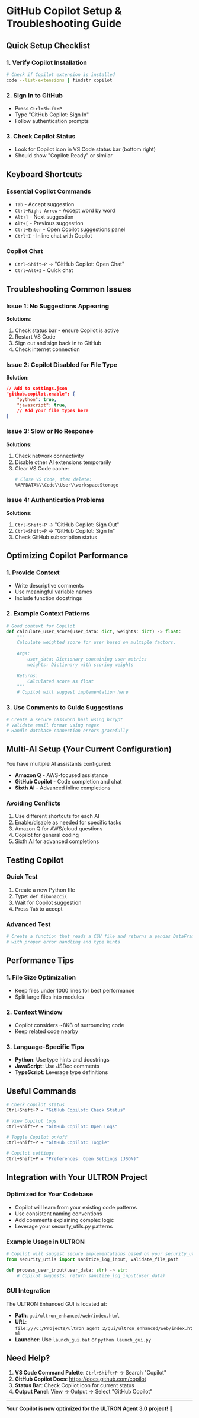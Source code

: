 # GitHub Copilot Setup & Troubleshooting Guide

## Quick Setup Checklist

### 1. Verify Copilot Installation
```bash
# Check if Copilot extension is installed
code --list-extensions | findstr copilot
```

### 2. Sign In to GitHub
- Press `Ctrl+Shift+P`
- Type "GitHub Copilot: Sign In"
- Follow authentication prompts

### 3. Check Copilot Status
- Look for Copilot icon in VS Code status bar (bottom right)
- Should show "Copilot: Ready" or similar

## Keyboard Shortcuts

### Essential Copilot Commands
- `Tab` - Accept suggestion
- `Ctrl+Right Arrow` - Accept word by word
- `Alt+]` - Next suggestion
- `Alt+[` - Previous suggestion
- `Ctrl+Enter` - Open Copilot suggestions panel
- `Ctrl+I` - Inline chat with Copilot

### Copilot Chat
- `Ctrl+Shift+P` → "GitHub Copilot: Open Chat"
- `Ctrl+Alt+I` - Quick chat

## Troubleshooting Common Issues

### Issue 1: No Suggestions Appearing
**Solutions:**
1. Check status bar - ensure Copilot is active
2. Restart VS Code
3. Sign out and sign back in to GitHub
4. Check internet connection

### Issue 2: Copilot Disabled for File Type
**Solution:**
```json
// Add to settings.json
"github.copilot.enable": {
    "python": true,
    "javascript": true,
    // Add your file types here
}
```

### Issue 3: Slow or No Response
**Solutions:**
1. Check network connectivity
2. Disable other AI extensions temporarily
3. Clear VS Code cache:
   ```bash
   # Close VS Code, then delete:
   %APPDATA%\\Code\\User\\workspaceStorage
   ```

### Issue 4: Authentication Problems
**Solutions:**
1. `Ctrl+Shift+P` → "GitHub Copilot: Sign Out"
2. `Ctrl+Shift+P` → "GitHub Copilot: Sign In"
3. Check GitHub subscription status

## Optimizing Copilot Performance

### 1. Provide Context
- Write descriptive comments
- Use meaningful variable names
- Include function docstrings

### 2. Example Context Patterns
```python
# Good context for Copilot
def calculate_user_score(user_data: dict, weights: dict) -> float:
    """
    Calculate weighted score for user based on multiple factors.
    
    Args:
        user_data: Dictionary containing user metrics
        weights: Dictionary with scoring weights
    
    Returns:
        Calculated score as float
    """
    # Copilot will suggest implementation here
```

### 3. Use Comments to Guide Suggestions
```python
# Create a secure password hash using bcrypt
# Validate email format using regex
# Handle database connection errors gracefully
```

## Multi-AI Setup (Your Current Configuration)

You have multiple AI assistants configured:
- **Amazon Q** - AWS-focused assistance
- **GitHub Copilot** - Code completion and chat
- **Sixth AI** - Advanced inline completions

### Avoiding Conflicts
1. Use different shortcuts for each AI
2. Enable/disable as needed for specific tasks
3. Amazon Q for AWS/cloud questions
4. Copilot for general coding
5. Sixth AI for advanced completions

## Testing Copilot

### Quick Test
1. Create a new Python file
2. Type: `def fibonacci(`
3. Wait for Copilot suggestion
4. Press `Tab` to accept

### Advanced Test
```python
# Create a function that reads a CSV file and returns a pandas DataFrame
# with proper error handling and type hints
```

## Performance Tips

### 1. File Size Optimization
- Keep files under 1000 lines for best performance
- Split large files into modules

### 2. Context Window
- Copilot considers ~8KB of surrounding code
- Keep related code nearby

### 3. Language-Specific Tips
- **Python**: Use type hints and docstrings
- **JavaScript**: Use JSDoc comments
- **TypeScript**: Leverage type definitions

## Useful Commands

```bash
# Check Copilot status
Ctrl+Shift+P → "GitHub Copilot: Check Status"

# View Copilot logs
Ctrl+Shift+P → "GitHub Copilot: Open Logs"

# Toggle Copilot on/off
Ctrl+Shift+P → "GitHub Copilot: Toggle"

# Copilot settings
Ctrl+Shift+P → "Preferences: Open Settings (JSON)"
```

## Integration with Your ULTRON Project

### Optimized for Your Codebase
- Copilot will learn from your existing code patterns
- Use consistent naming conventions
- Add comments explaining complex logic
- Leverage your security_utils.py patterns

### Example Usage in ULTRON
```python
# Copilot will suggest secure implementations based on your security_utils
from security_utils import sanitize_log_input, validate_file_path

def process_user_input(user_data: str) -> str:
    # Copilot suggests: return sanitize_log_input(user_data)
```

### GUI Integration
The ULTRON Enhanced GUI is located at:
- **Path**: `gui/ultron_enhanced/web/index.html`
- **URL**: `file:///C:/Projects/ultron_agent_2/gui/ultron_enhanced/web/index.html`
- **Launcher**: Use `launch_gui.bat` or `python launch_gui.py`

## Need Help?

1. **VS Code Command Palette**: `Ctrl+Shift+P` → Search "Copilot"
2. **GitHub Copilot Docs**: https://docs.github.com/copilot
3. **Status Bar**: Check Copilot icon for current status
4. **Output Panel**: View → Output → Select "GitHub Copilot"

---
**Your Copilot is now optimized for the ULTRON Agent 3.0 project!** 🚀